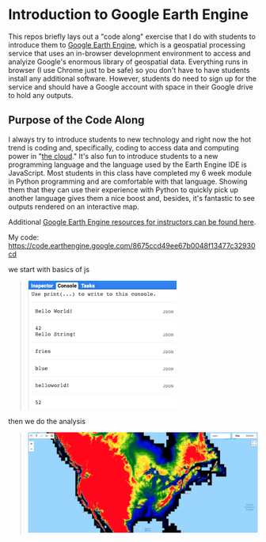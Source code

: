 # Introduction to Google Earth Engine
This repos briefly lays out a "code along" exercise that I do with students to introduce them to [Google Earth Engine](https://earthengine.google.com/), which is a geospatial processing service that uses an in-browser developnment environment to access and analyize Google's enormous library of geospatial data. Everything runs in browser (I use Chrome just to be safe) so you don't have to have students install any additional software. However, students do need to sign up for the service and should have a Google account with space in their Google drive to hold any outputs.

## Purpose of the Code Along
I always try to introduce students to new technology and right now the hot trend is coding and, specifically, coding to access data and computing power in "[the cloud](https://www.zdnet.com/article/stop-saying-the-cloud-is-just-someone-elses-computer-because-its-not/)." It's also fun to introduce students to a new programming language and the language used by the Earth Engine IDE is JavaScript. Most students in this class have completed my 6 week module in Python programming and are comfortable with that language. Showing them that they can use their experience with Python to quickly pick up another language gives them a nice boost and, besides, it's fantastic to see outputs rendered on an interactive map. 

Additional [Google Earth Engine resources for instructors can be found here](https://developers.google.com/earth-engine/tutorials/edu#introductory-remote-sensing-code-labs).



My code: https://code.earthengine.google.com/8675ccd49ee67b0048f13477c32930cd

we start with basics of js

> ![](images/JS_basics_output.png.png)

then we do the analysis

> ![](images/DSM_analysis_output.png)
